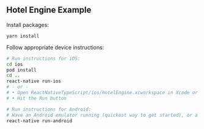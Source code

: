 Hotel Engine Example
----

Install packages:

```
yarn install
```

Follow appropriate device instructions:

```bash
# Run instructions for iOS:
cd ios
pod install
cd ..
react-native run-ios
# - or -
# • Open ReactNativeTypeScript/ios/hotelEngine.xcworkspace in Xcode or run "xed -b ios"
# • Hit the Run button

# Run instructions for Android:
# Have an Android emulator running (quickest way to get started), or a device connected.
react-native run-android
```